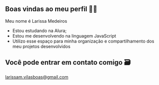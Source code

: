 ## Boas vindas ao meu perfil 💙🦋

Meu nome é Larissa Medeiros
- Estou estudando na Alura;
- Estou me desenvolvendo na linguagem JavaScript
- Utilizo esse espaço para minha organização e compartilhamento dos meu projetos desenvolvidos
  
## Você pode entrar em contato comigo 🗃️
larissam.vilasboas@gmail.com
